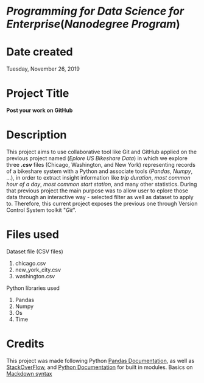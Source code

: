 
# ___Programming for Data Science for Enterprise___(*Nanodegree Program*)

# Date created

Tuesday, November 26, 2019

# Project Title

**Post your work on GitHub**

# Description

This project aims to use collaborative tool like Git and GitHub applied on the previous project named (_Eplore US Bikeshare Data_) in which we explore three ___.csv___ files (Chicago, Washington, and New York) representing records of a bikeshare system with a Python and associate tools (_Pandas_, _Numpy_, ...), in order to extract insight information like _trip duration_, _most common hour of a day_, _most common start station_, and many other statistics. During that previous project the main purpose was to allow user to eplore those data through an interactive way - selected filter as well as dataset to apply to. Therefore, this current project exposes the previous one through Version Control System toolkit "_Git_".

# Files used

Dataset file (CSV files)

1. chicago.csv
2. new_york_city.csv
3. washington.csv

Python libraries used

1. Pandas
2. Numpy
3. Os
4. Time

# Credits

This project was made following Python [Pandas Documentation](https://pandas.pydata.org/), as well as [StackOverFlow](https://stackoverflow.com), and [Python Documentation](https://docs.python.org/3/) for built in modules. Basics on [Mackdown syntax](https://www.markdownguide.org/basic-syntax/)
